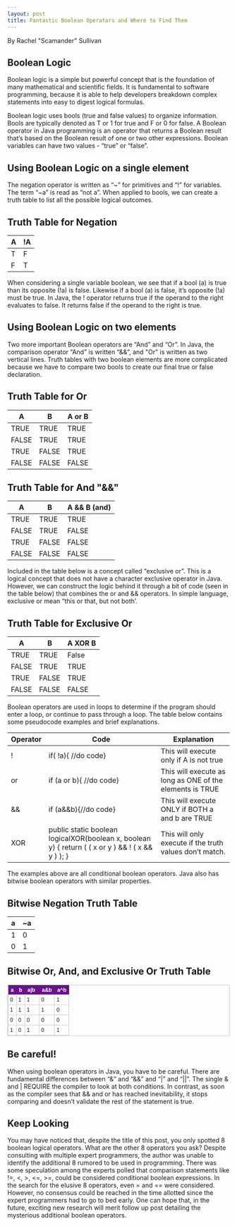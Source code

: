 ```yaml
---
layout: post
title: Fantastic Boolean Operators and Where to Find Them
---
```


By Rachel "Scamander" Sullivan

## Boolean Logic

Boolean logic is a simple but powerful concept that is the foundation of many mathematical and scientific fields.  It is fundamental to software programming, because it is able to help developers breakdown complex statements into easy to digest logical formulas. 

Boolean logic uses bools (true and false values) to organize information. Bools are typically denoted as T or 1 for true and F or 0 for false.  A Boolean operator in Java programming is an operator that returns a Boolean result that’s based on the Boolean result of one or two other expressions. Boolean variables can have two values - “true” or “false”.

## Using Boolean Logic on a single element

The negation operator is written as “~” for primitives and “!” for variables. The term “~a” is read as “not a”. When applied to bools, we can create a truth table to list all the possible logical outcomes.

## Truth Table for Negation

| A | !A |
|---|----|
| T | F  |
| F | T  |

When considering a single variable boolean, we see that if a bool (a) is true than its opposite (!a) is false.  Likewise if a bool (a) is false, it’s opposite (!a) must be true. In Java, the ! operator returns true if the operand to the right evaluates to false.  It returns false if the operand to the right is true.

## Using Boolean Logic on two elements

Two more important Boolean operators are “And” and “Or”.  In Java, the comparison operator “And” is written “&&”, and "Or" is written as  two vertical lines.  Truth tables with two boolean elements are more complicated because we have to compare two bools to create our final true or false declaration.

## Truth Table for Or 

|    A  	| B     	| A or B      	|
|-------	|-------	|-------------	|
| TRUE  	| TRUE  	| TRUE        	|
| FALSE 	| TRUE  	| TRUE        	|
| TRUE  	| FALSE 	| TRUE        	|
| FALSE 	| FALSE 	| FALSE       	|


## Truth Table for And "&&"

|          A 	| B     	| A &&  B (and) 	|
|------------	|-------	|---------------	|
| TRUE       	| TRUE  	| TRUE          	|
| FALSE      	| TRUE  	| FALSE         	|
| TRUE       	| FALSE 	| FALSE         	|
| FALSE      	| FALSE 	| FALSE         	|

Included in the table below is a concept called “exclusive or”.  This is a logical concept that does not have a character exclusive operator in Java.  However, we can construct the logic behind it through a bit of code (seen in the table below) that combines the or and && operators. In simple language, exclusive or mean “this or that, but not both’.

## Truth Table for Exclusive Or

|          A   	| B     	| A XOR B  	|
|--------------	|-------	|----------	|
| TRUE         	| TRUE  	| False    	|
| FALSE        	| TRUE  	| TRUE     	|
| TRUE         	| FALSE 	| TRUE     	|
| FALSE        	| FALSE 	| FALSE    	|

Boolean operators are used in loops to determine if the program should enter a loop, or continue to pass through a loop.  The table below contains some pseudocode examples and brief explanations.

Operator | Code | Explanation
------------ | ------------- | -------------
!|if( !a){ //do code}|This will execute only if A is not true
or|if (a or b){	//do code}|This will execute as long as ONE of the elements is TRUE
&&|if (a&&b){//do code}|This will execute ONLY if BOTH a and b are TRUE
XOR|public static boolean logicalXOR(boolean x, boolean y) { return ( ( x or y ) && ! ( x && y ) ); }|This will only execute if the truth values don’t match.

The examples above are all conditional boolean operators.  Java also has bitwise boolean operators with similar properties.  

## Bitwise Negation Truth Table

| a 	| ~a 	|
|---	|----	|
| 1 	| 0  	|
| 0 	| 1  	|

## Bitwise Or, And, and Exclusive Or Truth Table


<style type="text/css">
	table.tableizer-table {
		font-size: 12px;
		border: 1px solid #CCC; 
		font-family: Verdana, Geneva, sans-serif;
	} 
	.tableizer-table td {
		padding: 4px;
		margin: 3px;
		border: 1px solid #CCC;
	}
	.tableizer-table th {
		background-color: #67138B; 
		color: #FFF;
		font-weight: bold;
	}
</style>
<table class="tableizer-table">
<thead><tr class="tableizer-firstrow"><th>a</th><th>b</th><th>a|b </th><th>a&b</th><th>a^b</th></tr></thead><tbody>
 <tr><td>0</td><td>1</td><td>1</td><td>0</td><td>1</td></tr>
 <tr><td>1</td><td>1</td><td>1</td><td>1</td><td>0</td></tr>
 <tr><td>0</td><td>0</td><td>0</td><td>0</td><td>0</td></tr>
 <tr><td>1</td><td>0</td><td>1</td><td>0</td><td>1</td></tr>
</tbody></table>

## Be careful!

When using boolean operators in Java, you have to be careful. There are fundamental differences between “&” and “&&”  and “|” and “||”. The single & and | REQUIRE the compiler to look at both conditions.  In contrast, as soon as the compiler sees that && and or has reached inevitability, it stops comparing and doesn’t validate the rest of the statement is true. 

## Keep Looking

You may have noticed that, despite the title of this post, you only spotted 8 boolean logical operators. What are the other 8 operators you ask?  Despite consulting with multiple expert programmers, the author was unable to identify the additional 8 rumored to be used in programming.  There was some speculation among the experts polled that comparison statements like !=, <, >, <=, >=, could be considered conditional boolean expressions.  In the search for the elusive 8 operators, even = and == were considered. However, no consensus could be reached in the time allotted since the expert programmers had to go to bed early. One can hope that, in the future, exciting new research will merit follow up post detailing the mysterious additional boolean operators.
